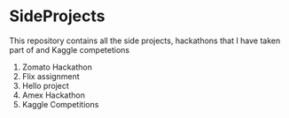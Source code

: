 # SideProjects

This repository contains all the side projects, hackathons that I have taken part of and Kaggle competetions

1. Zomato Hackathon
2. Flix assignment
3. Hello project
4. Amex Hackathon
5. Kaggle Competitions


